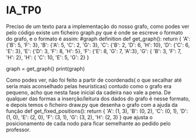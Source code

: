 # IA_TP0
Preciso de um texto para a implementação do nosso grafo, como podes ver pelo código existe um ficheiro graph.py que é onde se escreve o formato do grafo, e o formato é assim:
#graph definition
def get_graph():
    return {
        'A': {'B': 5, 'F': 3},
        'B': {'A': 5, 'C': 2, 'G': 3},
        'C': {'B': 2, 'D': 6, 'H': 10},
        'D': {'C': 6, 'E': 3},
        'E': {'D': 3, 'F': 8, 'H': 5},
        'F': {'E': 8, 'G': 7, 'A':3},
        'G': { 'B': 3, 'F': 7, 'H': 2},
        'H': { 'C': 10, 'E': 5, 'G': 2}
    }


graph = get_graph()
print(graph)

Como podes ver, não foi feito a partir de coordenads( o que secalhar até seria mais aconselhado pelas heuristicas) contudo como o grafo era pequeno, acho que nesta fase inicial da cadeira nao vale a pena.
De qualquer das formas a inserção/leitura dos dados do grafo é nesse formato, e depois 
temos o ficheiro draw.py que desenha o grafo com a ajuda da função def get_fixed_positions():
    return {
        'A': (1, 3), 'B': (0, 2), 'C': (0, 1), 'D': (1, 0),
        'E': (2, 0), 'F': (3, 1), 'G': (3, 2), 'H': (2, 3)
    }
que ajusta o posicionamento de cada nodo para ficar semelhante ao pedido pelo professor.